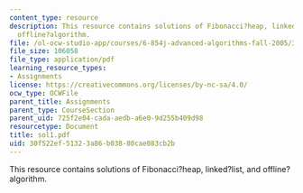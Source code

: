```yaml
---
content_type: resource
description: This resource contains solutions of Fibonacci?heap, linked?list, and
  offline?algorithm.
file: /ol-ocw-studio-app/courses/6-854j-advanced-algorithms-fall-2005/30f522ef51323a86b03880cae083cb2b_sol1.pdf
file_size: 106058
file_type: application/pdf
learning_resource_types:
- Assignments
license: https://creativecommons.org/licenses/by-nc-sa/4.0/
ocw_type: OCWFile
parent_title: Assignments
parent_type: CourseSection
parent_uid: 725f2e04-cada-aedb-a6e0-9d255b409d98
resourcetype: Document
title: sol1.pdf
uid: 30f522ef-5132-3a86-b038-80cae083cb2b
---
```

This resource contains solutions of Fibonacci?heap, linked?list, and offline?algorithm.
